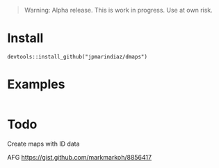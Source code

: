 > Warning: Alpha release. This is work in progress. Use at own risk.

# Install

`devtools::install_github("jpmarindiaz/dmaps")`


# Examples

```r

```

# Todo

Create maps with ID data

AFG
https://gist.github.com/markmarkoh/8856417

